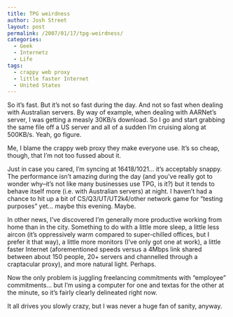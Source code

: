 ```yaml
---
title: TPG weirdness
author: Josh Street
layout: post
permalink: /2007/01/17/tpg-weirdness/
categories:
  - Geek
  - Internetz
  - Life
tags:
  - crappy web proxy
  - little faster Internet
  - United States
---
```

So it&#8217;s fast. But it&#8217;s not so fast during the day. And not so fast when dealing with Australian servers. By way of example, when dealing with AARNet&#8217;s server, I was getting a measly 30KB/s download. So I go and start grabbing the same file off a US server and all of a sudden I&#8217;m cruising along at 500KB/s. Yeah, go figure.

Me, I blame the crappy web proxy they make everyone use. It&#8217;s so cheap, though, that I&#8217;m not too fussed about it.

Just in case you cared, I&#8217;m syncing at 16418/1021&#8230; it&#8217;s acceptably snappy. The performance isn&#8217;t amazing during the day (and you&#8217;ve really got to wonder why&#8211;it&#8217;s not like many businesses use TPG, is it?) but it tends to behave itself more (i.e. with Australian servers) at night. I haven&#8217;t had a chance to hit up a bit of CS/Q3/UT/UT2k4/other network game for &#8220;testing purposes&#8221; yet&#8230; maybe this evening. Maybe.

In other news, I&#8217;ve discovered I&#8217;m generally more productive working from home than in the city. Something to do with a little more sleep, a little less aircon (it&#8217;s oppressively warm compared to super-chilled offices, but I prefer it that way), a little more monitors (I&#8217;ve only got one at work), a little faster Internet (aforementioned speeds versus a 4Mbps link shared between about 150 people, 20+ servers and channelled through a craptacular proxy), and more natural light. Perhaps.

Now the only problem is juggling freelancing commitments with &#8220;employee&#8221; commitments&#8230; but I&#8217;m using a computer for one and textas for the other at the minute, so it&#8217;s fairly clearly delineated right now.

It all drives you slowly crazy, but I was never a huge fan of sanity, anyway.